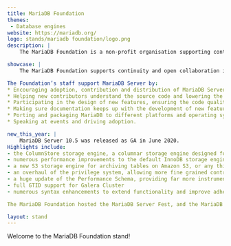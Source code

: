```yaml
---
title: MariaDB Foundation
themes:
 - Database engines
website: https://mariadb.org/
logo: stands/mariadb foundation/logo.png
description: |
    The MariaDB Foundation is a non-profit organisation supporting continuity and open collaboration in the MariaDB ecosystem.

showcase: |
    The MariaDB Foundation supports continuity and open collaboration in the MariaDB ecosystem. The Foundation guarantees that there is a global contact point for collaboration and that the community can always rely upon MariaDB Server.

The Foundation’s staff support MariaDB Server by:
* Encouraging adoption, contribution and distribution of MariaDB Server and related open source software.
* Helping new contributors understand the source code and lowering the barrier for new participants.
* Participating in the design of new features, ensuring the code quality and maintainability of the codebase while the number of contributors is growing.
* Making sure documentation keeps up with the development of new features.
* Porting and packaging MariaDB to different platforms and operating systems to keep it as widely available as possible.
* Speaking at events and driving adoption.

new_this_year: |
    MariaDB Server 10.5 was released as GA in June 2020.
Highlights include:
- the ColumnStore storage engine, a columnar storage engine designed for big data scaling
- numerous performance improvements to the default InnoDB storage engine
- a new S3 storage engine for archiving tables on Amazon S3, or any third-party implementing S3 API
- an overhaul of the privilege system, allowing more fine grained control
- a huge update of the Performance Schema, providing far more instrumentation and tables
- full GTID support for Galera Cluster
- numerous syntax enhancements to extend functionality and improve adherence to standards

The MariaDB Foundation hosted the MariaDB Server Fest, and the MariaDB Server MiniFest, two highly successful online events for developers of applications that use MariaDB Server.

layout: stand
---
```

Welcome to the MariaDB Foundation stand!
